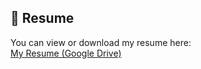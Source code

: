 ## 📄 Resume

You can view or download my resume here:  
[My Resume (Google Drive)](https://drive.google.com/file/d/1jkX-M39aSmybjhAPHJBCeTOcqbPIg3Ov/view?usp=drive_link)


